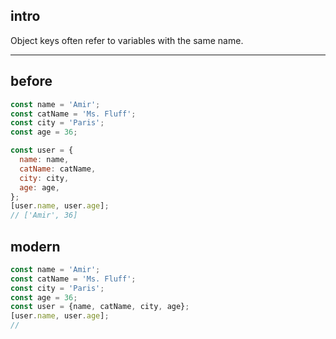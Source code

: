 
## intro

Object keys often refer to variables with the same name.


---

## before

```js
const name = 'Amir';
const catName = 'Ms. Fluff';
const city = 'Paris';
const age = 36;

const user = {
  name: name,
  catName: catName,
  city: city,
  age: age,
};
[user.name, user.age];
// ['Amir', 36]
```


## modern

```js
const name = 'Amir';
const catName = 'Ms. Fluff';
const city = 'Paris';
const age = 36;
const user = {name, catName, city, age};
[user.name, user.age];
//
```

